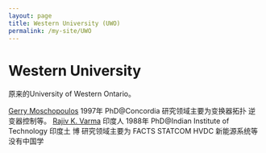 ```yaml
---
layout: page
title: Western University (UWO)
permalink: /my-site/UWO
---
```

# Western University

原来的University of Western Ontario。

[Gerry Moschopoulos](https://www.eng.uwo.ca/electrical/faculty/moschopoulos_g/index.html) 1997年 PhD@Concordia 研究领域主要为变换器拓扑
逆变器控制等。
[Rajiv K. Varma](https://www.eng.uwo.ca/electrical/faculty/varma_r/index.html) 印度人 1988年 PhD@Indian Institute of Technology 印度土
博 研究领域主要为 FACTS STATCOM HVDC 新能源系统等 没有中国学
